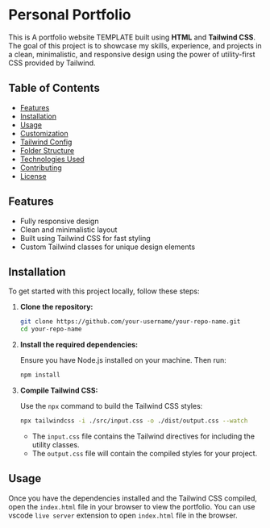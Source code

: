 # Personal Portfolio

This is A portfolio website TEMPLATE built using **HTML** and **Tailwind CSS**. The goal of this project is to showcase my skills, experience, and projects in a clean, minimalistic, and responsive design using the power of utility-first CSS provided by Tailwind.

## Table of Contents

- [Features](#features)
- [Installation](#installation)
- [Usage](#usage)
- [Customization](#customization)
- [Tailwind Config](#tailwind-config)
- [Folder Structure](#folder-structure)
- [Technologies Used](#technologies-used)
- [Contributing](#contributing)
- [License](#license)

## Features

- Fully responsive design
- Clean and minimalistic layout
- Built using Tailwind CSS for fast styling
- Custom Tailwind classes for unique design elements

## Installation

To get started with this project locally, follow these steps:

1. **Clone the repository:**

    ```bash
    git clone https://github.com/your-username/your-repo-name.git
    cd your-repo-name
    ```

2. **Install the required dependencies:**

    Ensure you have Node.js installed on your machine. Then run:

    ```bash
    npm install
    ```

3. **Compile Tailwind CSS:**

    Use the `npx` command to build the Tailwind CSS styles:

    ```bash
    npx tailwindcss -i ./src/input.css -o ./dist/output.css --watch
    ```

    - The `input.css` file contains the Tailwind directives for including the utility classes.
    - The `output.css` file will contain the compiled styles for your project.

## Usage

Once you have the dependencies installed and the Tailwind CSS compiled, open the `index.html` file in your browser to view the portfolio.
You can use vscode `live server` extension to open `index.html` file in the browser.
